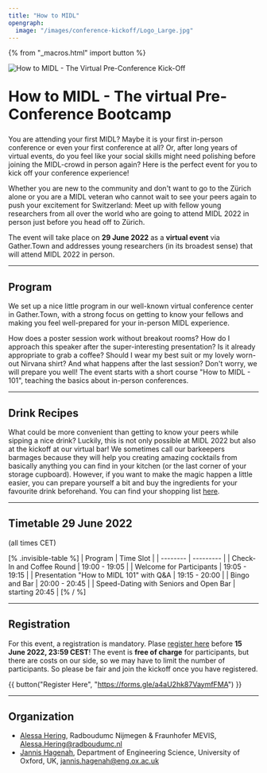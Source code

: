 ```yaml
---
title: "How to MIDL"
opengraph:
  image: "/images/conference-kickoff/Logo_Large.jpg"
---
```


{% from "_macros.html" import button %}


![How to MIDL - The Virtual Pre-Conference Kick-Off](/images/conference-kickoff/Logo_Large.jpg)


<h1 style="font-size: 30px; margin-top: 30px; margin-bottom: 24px">How to MIDL - The virtual Pre-Conference Bootcamp</h1>


You are attending your first MIDL? Maybe it is your first in-person conference or even your first conference at all? 
Or, after long years of virtual events, do you feel like your social skills might need polishing before joining the MIDL-crowd in person again?
Here is the perfect event for you to kick off your conference experience!

Whether you are new to the community and don't want to go to the Zürich alone or you are a MIDL veteran who cannot wait to see your peers again to push your excitement for Switzerland: Meet up with fellow young researchers from all over the world who are going to attend MIDL 2022 in person just before you head off to Zürich.

The event will take place on **29 June 2022** as a **virtual event** via Gather.Town and addresses young researchers (in its broadest sense) that will attend MIDL 2022 in person.

---

## Program

We set up a nice little program in our well-known virtual conference center in Gather.Town, with a strong focus on getting to know your fellows and making you feel well-prepared for your in-person MIDL experience.

How does a poster session work without breakout rooms? How do I approach this speaker after the super-interesting presentation? Is it already appropriate to grab a coffee? Should I wear my best suit or my lovely worn-out Nirvana shirt? And what happens after the last session?
Don't worry, we will prepare you well! The event starts with a short course "How to MIDL - 101", teaching the basics about in-person conferences.

---

## Drink Recipes

What could be more convenient than getting to know your peers while sipping a nice drink? Luckily, this is not only possible at MIDL 2022 but also at the kickoff at our virtual bar! We sometimes call our barkeepers barmages because they will help you creating amazing cocktails from basically anything you can find in your kitchen (or the last corner of your storage cupboard). However, if you want to make the magic happen a little easier, you can prepare yourself a bit and buy the ingredients for your favourite drink beforehand. You can find your shopping list [here](/images/conference-kickoff/BK_MIDL_Recipes_20220629.pdf).

---

## Timetable 29 June 2022

(all times CET)

[% .invisible-table %]
| Program                                              | Time Slot         |
| --------                                             | ---------         |
| Check-In and Coffee Round                            | 19:00 - 19:05     |
| Welcome for Participants                             | 19:05 - 19:15     |
| Presentation "How to MIDL 101" with Q&A              | 19:15 - 20:00     |
| Bingo and Bar                                        | 20:00 - 20:45     |
| Speed-Dating with Seniors and Open Bar               | starting 20:45    |
[% / %]


---

## Registration

For this event, a registration is mandatory. Plase [register here](https://forms.gle/a4aU2hk87VaymfFMA) before **15 June 2022, 23:59 CEST**!
The event is **free of charge** for participants, but there are costs on our side, so we may have to limit the number of participants. So please be fair and join the kickoff once you have registered. 


{{ button("Register Here", "https://forms.gle/a4aU2hk87VaymfFMA") }}



---


## Organization

* [Alessa Hering](https://www.diagnijmegen.nl/people/alessa-hering/), Radboudumc Nijmegen & Fraunhofer MEVIS, <Alessa.Hering@radboudumc.nl>
* [Jannis Hagenah](https://eng.ox.ac.uk/people/jannis-hagenah/), Department of Engineering Science, University of Oxford, UK, <jannis.hagenah@eng.ox.ac.uk>
